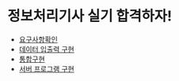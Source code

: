# 정보처리기사 실기 합격하자!

- [요구사항확인](./요구사항확인)
- [데이터 입출력 구현](./데이터IO구현)
- [통합구현](./통합구현)
- [서버 프로그램 구현](./서버_프로그램_구현)
